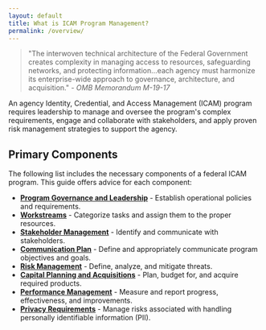 ```yaml
---
layout: default
title: What is ICAM Program Management?
permalink: /overview/
---
```


> "The interwoven technical architecture of the Federal Government creates complexity in managing access to resources, safeguarding networks, and protecting information...each agency must harmonize its enterprise-wide approach to governance, architecture, and acquisition." - *OMB Memorandum M-19-17*

An agency Identity, Credential, and Access Management (ICAM) program requires leadership to manage and oversee the program's complex requirements, engage and collaborate with stakeholders, and apply proven risk management strategies to support the agency.

## Primary Components

The following list includes the necessary components of a federal ICAM program. This guide offers advice for each component:

- [**Program Governance and Leadership**]({{site.baseurl}}/governance/) - Establish operational policies and requirements.
- [**Workstreams**]({{site.baseurl}}/workstreams/) - Categorize tasks and assign them to the proper resources.
- [**Stakeholder Management**]({{site.baseurl}}/stakeholders/) - Identify and communicate with stakeholders.
- [**Communication Plan**]({{site.baseurl}}/comm/) - Define and appropriately communicate program objectives and goals.
- [**Risk Management**]({{site.baseurl}}/risk/) - Define, analyze, and mitigate threats.
- [**Capital Planning and Acquisitions**]({{site.baseurl}}/cpic/) - Plan, budget for, and acquire required products.
- [**Performance Management**]({{site.baseurl}}/performance/) - Measure and report progress, effectiveness, and improvements.
- [**Privacy Requirements**]({{site.baseurl}}/privacy/) - Manage risks associated with handling personally identifiable information (PII).
